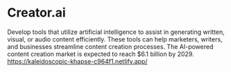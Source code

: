 # Creator.ai
Develop tools that utilize artificial intelligence to assist in generating written, visual, or audio content efficiently. These tools can help marketers, writers, and businesses streamline content creation processes. The AI-powered content creation market is expected to reach $6.1 billion by 2029. 
https://kaleidoscopic-khapse-c964f1.netlify.app/

